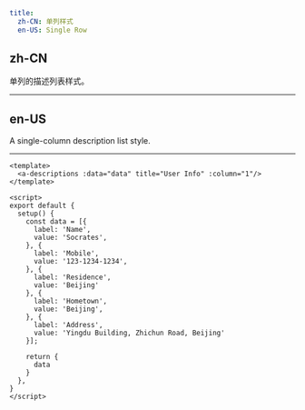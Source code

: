 ```yaml
title:
  zh-CN: 单列样式
  en-US: Single Row
```

## zh-CN

单列的描述列表样式。

---

## en-US

A single-column description list style.

---

```vue
<template>
  <a-descriptions :data="data" title="User Info" :column="1"/>
</template>

<script>
export default {
  setup() {
    const data = [{
      label: 'Name',
      value: 'Socrates',
    }, {
      label: 'Mobile',
      value: '123-1234-1234',
    }, {
      label: 'Residence',
      value: 'Beijing'
    }, {
      label: 'Hometown',
      value: 'Beijing',
    }, {
      label: 'Address',
      value: 'Yingdu Building, Zhichun Road, Beijing'
    }];

    return {
      data
    }
  },
}
</script>
```
